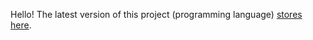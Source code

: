 Hello! The latest version of this project (programming language) [stores here](https://github.com/Vokerlee/CMM-Language).
